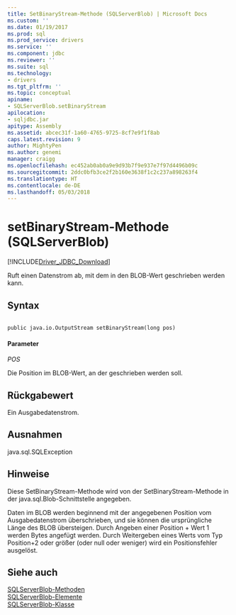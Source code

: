 ```yaml
---
title: SetBinaryStream-Methode (SQLServerBlob) | Microsoft Docs
ms.custom: ''
ms.date: 01/19/2017
ms.prod: sql
ms.prod_service: drivers
ms.service: ''
ms.component: jdbc
ms.reviewer: ''
ms.suite: sql
ms.technology:
- drivers
ms.tgt_pltfrm: ''
ms.topic: conceptual
apiname:
- SQLServerBlob.setBinaryStream
apilocation:
- sqljdbc.jar
apitype: Assembly
ms.assetid: abcec31f-1a60-4765-9725-8cf7e9f1f8ab
caps.latest.revision: 9
author: MightyPen
ms.author: genemi
manager: craigg
ms.openlocfilehash: ec452ab0ab0a9e9d93b7f9e937e7f97d4496b09c
ms.sourcegitcommit: 2ddc0bfb3ce2f2b160e3638f1c2c237a898263f4
ms.translationtype: HT
ms.contentlocale: de-DE
ms.lasthandoff: 05/03/2018
---
```

# <a name="setbinarystream-method-sqlserverblob"></a>setBinaryStream-Methode (SQLServerBlob)
[!INCLUDE[Driver_JDBC_Download](../../../includes/driver_jdbc_download.md)]

  Ruft einen Datenstrom ab, mit dem in den BLOB-Wert geschrieben werden kann.  
  
## <a name="syntax"></a>Syntax  
  
```  
  
public java.io.OutputStream setBinaryStream(long pos)  
```  
  
#### <a name="parameters"></a>Parameter  
 *POS*  
  
 Die Position im BLOB-Wert, an der geschrieben werden soll.  
  
## <a name="return-value"></a>Rückgabewert  
 Ein Ausgabedatenstrom.  
  
## <a name="exceptions"></a>Ausnahmen  
 java.sql.SQLException  
  
## <a name="remarks"></a>Hinweise  
 Diese SetBinaryStream-Methode wird von der SetBinaryStream-Methode in der java.sql.Blob-Schnittstelle angegeben.  
  
 Daten im BLOB werden beginnend mit der angegebenen Position vom Ausgabedatenstrom überschrieben, und sie können die ursprüngliche Länge des BLOB übersteigen. Durch Angeben einer Position + Wert 1 werden Bytes angefügt werden. Durch Weitergeben eines Werts vom Typ Position+2 oder größer (oder null oder weniger) wird ein Positionsfehler ausgelöst.  
  
## <a name="see-also"></a>Siehe auch  
 [SQLServerBlob-Methoden](../../../connect/jdbc/reference/sqlserverblob-methods.md)   
 [SQLServerBlob-Elemente](../../../connect/jdbc/reference/sqlserverblob-members.md)   
 [SQLServerBlob-Klasse](../../../connect/jdbc/reference/sqlserverblob-class.md)  
  
  
